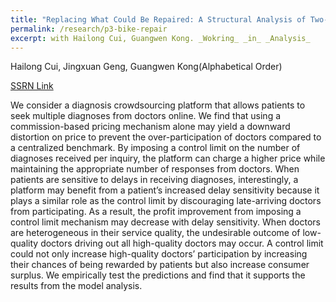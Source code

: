 ```yaml
---
title: "Replacing What Could Be Repaired: A Structural Analysis of Two-Stage Diagnostic Decisions in Managing Shared-Bike Returns"
permalink: /research/p3-bike-repair
excerpt: with Hailong Cui, Guangwen Kong. _Wokring_ _in_ _Analysis_
---
```


Hailong Cui, Jingxuan Geng, Guangwen Kong(Alphabetical Order)

[SSRN Link](https://papers.ssrn.com/sol3/papers.cfm?abstract_id=5504778)

We consider a diagnosis crowdsourcing platform that allows patients to seek multiple diagnoses from doctors online. We find that using a commission-based pricing mechanism alone may yield a downward distortion on price to prevent the over-participation of doctors compared to a centralized benchmark. By imposing a control limit on the number of diagnoses received per inquiry, the platform can charge a higher price while maintaining the appropriate number of responses from doctors. When patients are sensitive to delays in receiving diagnoses, interestingly, a platform may benefit from a patient’s increased delay sensitivity because it plays a similar role as the control limit by discouraging late-arriving doctors from participating. As a result, the profit improvement from imposing a control limit mechanism may decrease with delay sensitivity. When doctors are heterogeneous in their service quality, the undesirable outcome of low-quality doctors driving out all high-quality doctors may occur. A control limit could not only increase high-quality doctors’ participation by increasing their chances of being rewarded by patients but also increase consumer surplus. We empirically test the predictions and find that it supports the results from the model analysis.

